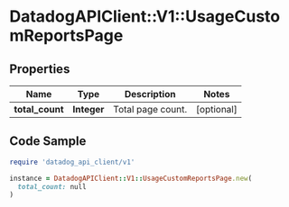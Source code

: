 # DatadogAPIClient::V1::UsageCustomReportsPage

## Properties

| Name | Type | Description | Notes |
| ---- | ---- | ----------- | ----- |
| **total_count** | **Integer** | Total page count. | [optional] |

## Code Sample

```ruby
require 'datadog_api_client/v1'

instance = DatadogAPIClient::V1::UsageCustomReportsPage.new(
  total_count: null
)
```

